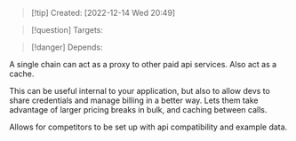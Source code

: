 
>[!tip] Created: [2022-12-14 Wed 20:49]

>[!question] Targets: 

>[!danger] Depends: 

A single chain can act as a proxy to other paid api services.  Also act as a cache.

This can be useful internal to your application, but also to allow devs to share credentials and manage billing in a better way.  Lets them take advantage of larger pricing breaks in bulk, and caching between calls.

Allows for competitors to be set up with api compatibility and example data.